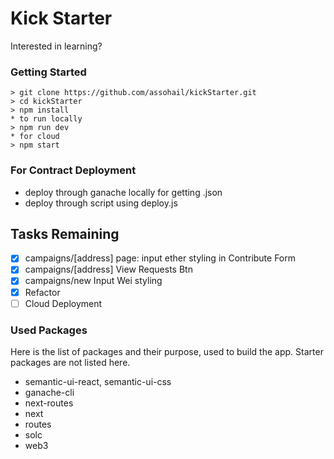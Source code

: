 # Kick Starter

Interested in learning?

### Getting Started
```
> git clone https://github.com/assohail/kickStarter.git
> cd kickStarter
> npm install
* to run locally
> npm run dev
* for cloud
> npm start
```

### For Contract Deployment
* deploy through ganache locally for getting .json
* deploy through script using deploy.js

## Tasks Remaining
- [x] campaigns/[address] page: input ether styling in Contribute Form
- [x] campaigns/[address] View Requests Btn
- [x] campaigns/new Input Wei styling
- [x] Refactor
- [ ] Cloud Deployment 

### Used Packages
Here is the list of packages and their purpose, used to build the app. Starter packages are not listed here.

* semantic-ui-react, semantic-ui-css
* ganache-cli
* next-routes
* next
* routes
* solc
* web3
